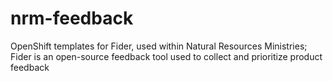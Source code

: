 # nrm-feedback
OpenShift templates for Fider, used within Natural Resources Ministries; Fider is an open-source feedback tool used to collect and prioritize product feedback
